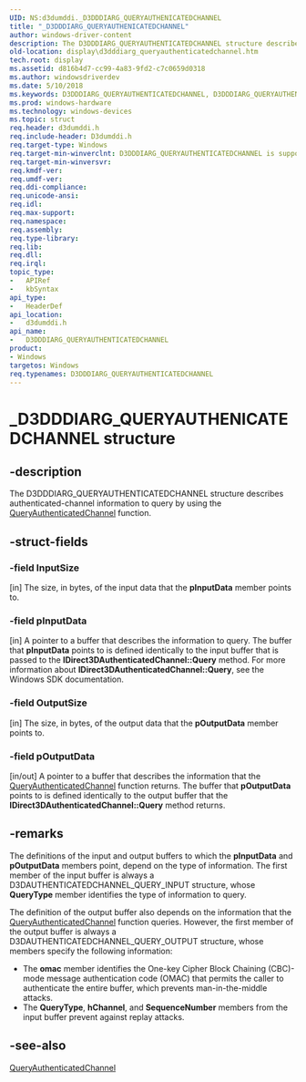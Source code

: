 ```yaml
---
UID: NS:d3dumddi._D3DDDIARG_QUERYAUTHENICATEDCHANNEL
title: "_D3DDDIARG_QUERYAUTHENICATEDCHANNEL"
author: windows-driver-content
description: The D3DDDIARG_QUERYAUTHENTICATEDCHANNEL structure describes authenticated-channel information to query by using the QueryAuthenticatedChannel function.
old-location: display\d3dddiarg_queryauthenticatedchannel.htm
tech.root: display
ms.assetid: d816b4d7-cc99-4a83-9fd2-c7c0659d0318
ms.author: windowsdriverdev
ms.date: 5/10/2018
ms.keywords: D3DDDIARG_QUERYAUTHENTICATEDCHANNEL, D3DDDIARG_QUERYAUTHENTICATEDCHANNEL structure [Display Devices], UMDisplayDriver_param_Structs_5c16c40f-b8b6-41cc-9f83-f204d7213760.xml, _D3DDDIARG_QUERYAUTHENICATEDCHANNEL, d3dumddi/D3DDDIARG_QUERYAUTHENTICATEDCHANNEL, display.d3dddiarg_queryauthenticatedchannel
ms.prod: windows-hardware
ms.technology: windows-devices
ms.topic: struct
req.header: d3dumddi.h
req.include-header: D3dumddi.h
req.target-type: Windows
req.target-min-winverclnt: D3DDDIARG_QUERYAUTHENTICATEDCHANNEL is supported beginning with the Windows 7 operating system.
req.target-min-winversvr: 
req.kmdf-ver: 
req.umdf-ver: 
req.ddi-compliance: 
req.unicode-ansi: 
req.idl: 
req.max-support: 
req.namespace: 
req.assembly: 
req.type-library: 
req.lib: 
req.dll: 
req.irql: 
topic_type:
-	APIRef
-	kbSyntax
api_type:
-	HeaderDef
api_location:
-	d3dumddi.h
api_name:
-	D3DDDIARG_QUERYAUTHENTICATEDCHANNEL
product:
- Windows
targetos: Windows
req.typenames: D3DDDIARG_QUERYAUTHENTICATEDCHANNEL
---
```


# _D3DDDIARG_QUERYAUTHENICATEDCHANNEL structure


## -description


The D3DDDIARG_QUERYAUTHENTICATEDCHANNEL structure describes authenticated-channel information to query by using the <a href="https://msdn.microsoft.com/13b65b5a-9512-4d67-b629-479bdd74674e">QueryAuthenticatedChannel</a> function. 


## -struct-fields




### -field InputSize

[in] The size, in bytes, of the input data that the <b>pInputData</b> member points to. 


### -field pInputData

[in] A pointer to a buffer that describes the information to query. The buffer that <b>pInputData</b> points to is defined identically to the input buffer that is passed to the <b>IDirect3DAuthenticatedChannel::Query</b> method. For more information about <b>IDirect3DAuthenticatedChannel::Query</b>, see the Windows SDK documentation. 


### -field OutputSize

[in] The size, in bytes, of the output data that the <b>pOutputData</b> member points to. 


### -field pOutputData

[in/out] A pointer to a buffer that describes the information that the <a href="https://msdn.microsoft.com/13b65b5a-9512-4d67-b629-479bdd74674e">QueryAuthenticatedChannel</a> function returns. The buffer that <b>pOutputData</b> points to is defined identically to the output buffer that the <b>IDirect3DAuthenticatedChannel::Query</b> method returns. 


## -remarks



The definitions of the input and output buffers to which the <b>pInputData</b> and <b>pOutputData</b> members point, depend on the type of information. The first member of the input buffer is always a D3DAUTHENTICATEDCHANNEL_QUERY_INPUT structure, whose <b>QueryType</b> member identifies the type of information to query.

The definition of the output buffer also depends on the information that the <a href="https://msdn.microsoft.com/13b65b5a-9512-4d67-b629-479bdd74674e">QueryAuthenticatedChannel</a> function queries. However, the first member of the output buffer is always a D3DAUTHENTICATEDCHANNEL_QUERY_OUTPUT structure, whose members specify the following information:

<ul>
<li>
The <b>omac</b> member identifies the One-key Cipher Block Chaining (CBC)-mode message authentication code (OMAC) that permits the caller to authenticate the entire buffer, which prevents man-in-the-middle attacks.

</li>
<li>
The <b>QueryType</b>, <b>hChannel</b>, and <b>SequenceNumber</b> members from the input buffer prevent against replay attacks. 

</li>
</ul>



## -see-also




<a href="https://msdn.microsoft.com/13b65b5a-9512-4d67-b629-479bdd74674e">QueryAuthenticatedChannel</a>
 

 

